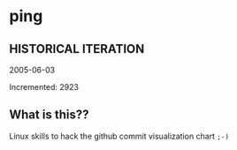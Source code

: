 # ping

## HISTORICAL ITERATION
2005-06-03

Incremented: 2923

## What is this?? 
Linux skills to hack the github commit visualization chart `;-)`
